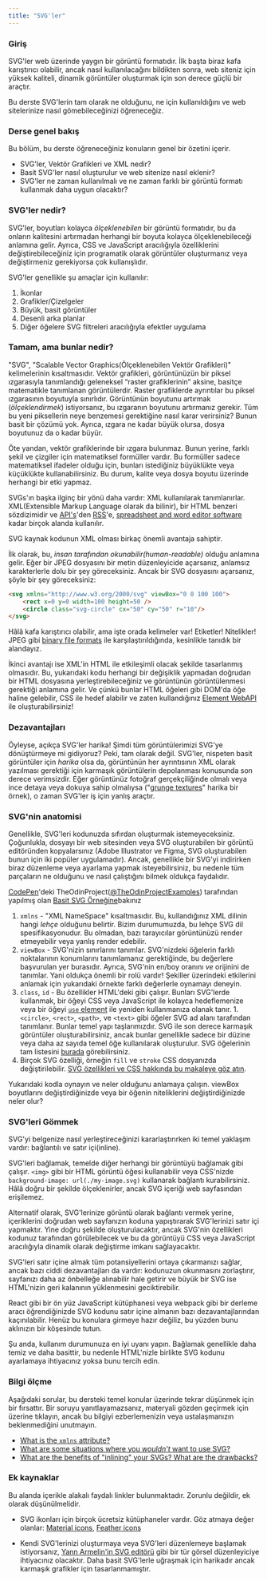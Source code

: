 ```yaml
---
title: "SVG'ler"
---
```


### Giriş

SVG'ler web üzerinde yaygın bir görüntü formatıdır. İlk başta biraz kafa karıştırıcı olabilir, ancak nasıl kullanılacağını bildikten sonra, web siteniz için yüksek kaliteli, dinamik görüntüler oluşturmak için son derece güçlü bir araçtır.

Bu derste SVG'lerin tam olarak ne olduğunu, ne için kullanıldığını ve web sitelerinize nasıl gömebileceğinizi öğreneceğiz.

### Derse genel bakış

Bu bölüm, bu derste öğreneceğiniz konuların genel bir özetini içerir.

- SVG'ler, Vektör Grafikleri ve XML nedir?
- Basit SVG'ler nasıl oluşturulur ve web sitenize nasıl eklenir?
- SVG'ler ne zaman kullanılmalı ve ne zaman farklı bir görüntü formatı kullanmak daha uygun olacaktır?

### SVG'ler nedir?

SVG'ler, boyutları kolayca *ölçeklenebilen* bir görüntü formatıdır, bu da onların kalitesini artırmadan herhangi bir boyuta kolayca ölçeklenebileceği anlamına gelir. Ayrıca, CSS ve JavaScript aracılığıyla özelliklerini değiştirebileceğiniz için programatik olarak görüntüler oluşturmanız veya değiştirmeniz gerekiyorsa çok kullanışlıdır.

SVG'ler genellikle şu amaçlar için kullanılır:

1. İkonlar
1. Grafikler/Çizelgeler
1. Büyük, basit görüntüler
1. Desenli arka planlar
1. Diğer öğelere SVG filtreleri aracılığıyla efektler uygulama

### Tamam, ama bunlar nedir?


"SVG", "Scalable Vector Graphics(Ölçeklenebilen Vektör Grafikleri)" kelimelerinin kısaltmasıdır. Vektör grafikleri, görüntünüzün bir piksel ızgarasıyla tanımlandığı geleneksel “raster grafiklerinin” aksine, basitçe matematikle tanımlanan görüntülerdir. Raster grafiklerde ayrıntılar bu piksel ızgarasının boyutuyla sınırlıdır. Görüntünün boyutunu artırmak (*ölçeklendirmek*) istiyorsanız, bu ızgaranın boyutunu artırmanız gerekir. Tüm bu yeni piksellerin neye benzemesi gerektiğine nasıl karar verirsiniz? Bunun basit bir çözümü yok. Ayrıca, ızgara ne kadar büyük olursa, dosya boyutunuz da o kadar büyür.

Öte yandan, vektör grafiklerinde bir ızgara bulunmaz. Bunun yerine, farklı şekil ve çizgiler için matematiksel formüller vardır. Bu formüller sadece matematiksel ifadeler olduğu için, bunları istediğiniz büyüklükte veya küçüklükte kullanabilirsiniz. Bu durum, kalite veya dosya boyutu üzerinde herhangi bir etki yapmaz.

SVGs'ın başka ilginç bir yönü daha vardır: XML kullanılarak tanımlanırlar. XML(Extensible Markup Language olarak da bilinir), bir HTML benzeri sözdizimidir ve [API's](https://en.wikipedia.org/wiki/API)'den [RSS](https://en.wikipedia.org/wiki/RSS)'e, [spreadsheet and word editor software](https://en.wikipedia.org/wiki/Office_Open_XML) kadar birçok alanda kullanılır.

SVG kaynak kodunun XML olması birkaç önemli avantaja sahiptir.

İlk olarak, bu, *insan tarafından okunabilir(human-readable)* olduğu anlamına gelir. Eğer bir JPEG dosyasını bir metin düzenleyicide açarsanız, anlamsız karakterlerle dolu bir şey göreceksiniz. Ancak bir SVG dosyasını açarsanız, şöyle bir şey göreceksiniz:

```html
<svg xmlns="http://www.w3.org/2000/svg" viewBox="0 0 100 100">
    <rect x=0 y=0 width=100 height=50 />
    <circle class="svg-circle" cx="50" cy="50" r="10"/>
</svg>
```

Hâlâ kafa karıştırıcı olabilir, ama işte orada kelimeler var! Etiketler! Nitelikler! JPEG gibi [binary file formats](https://en.wikipedia.org/wiki/Binary_file) ile karşılaştırıldığında, kesinlikle tanıdık bir alandayız.

İkinci avantajı ise XML'in HTML ile etkileşimli olacak şekilde tasarlanmış olmasıdır. Bu, yukarıdaki kodu herhangi bir değişiklik yapmadan doğrudan bir HTML dosyasına yerleştirebileceğiniz ve görüntünün görüntülenmesi gerektiği anlamına gelir. Ve çünkü bunlar HTML öğeleri gibi DOM'da öğe haline gelebilir, CSS ile hedef alabilir ve zaten kullandığınız [Element WebAPI](https://developer.mozilla.org/en-US/docs/Web/API/Element) ile oluşturabilirsiniz!

### Dezavantajları

Öyleyse, açıkça SVG'ler harika! Şimdi tüm görüntülerimizi SVG'ye dönüştürmeye mi gidiyoruz? Peki, tam olarak değil. SVG'ler, nispeten basit görüntüler için *harika* olsa da, görüntünün her ayrıntısının XML olarak yazılması gerektiği için karmaşık görüntülerin depolanması konusunda son derece verimsizdir. Eğer görüntünüz fotoğraf gerçekçiliğinde olmalı veya ince detaya veya dokuya sahip olmalıysa ("[grunge textures](https://unsplash.com/s/photos/grunge-texture)" harika bir örnek), o zaman SVG'ler iş için yanlış araçtır.

### SVG'nin anatomisi

Genellikle, SVG'leri kodunuzda sıfırdan oluşturmak istemeyeceksiniz. Çoğunlukla, dosyayı bir web sitesinden veya SVG oluşturabilen bir görüntü editöründen kopyalarsınız (Adobe Illustrator ve Figma, SVG oluşturabilen bunun için iki popüler uygulamadır). Ancak, genellikle bir SVG'yi indirirken biraz düzenleme veya ayarlama yapmak isteyebilirsiniz, bu nedenle tüm parçaların ne olduğunu ve nasıl çalıştığını bilmek oldukça faydalıdır.

<p class="codepen" data-height="300" data-theme-id="dark" data-default-tab="css,result" data-slug-hash="NWaGdmL" data-editable="true" data-user="TheOdinProjectExamples" style={{"height":"300px","boxSizing":"border-box","display":"flex","alignItems":"center","justifyContent":"center","border":"2px solid","margin":"1em 0","padding":"1em"}}>
<span><a href="https://codepen.io">CodePen</a>'deki TheOdinProject(<a href="https://codepen.io/TheOdinProjectExamples">@TheOdinProjectExamples</a>) tarafından yapılmış olan <a href="https://codepen.io/TheOdinProjectExamples/pen/NWaGdmL">Basit SVG Örneğine</a>bakınız</span>

</p>
<script async src="https://cpwebassets.codepen.io/assets/embed/ei.js"></script>

1. `xmlns` - "XML NameSpace" kısaltmasıdır. Bu, kullandığınız XML dilinin hangi *lehçe* olduğunu belirtir. Bizim durumumuzda, bu lehçe SVG dil spesifikasyonudur. Bu olmadan, bazı tarayıcılar görüntünüzü render etmeyebilir veya yanlış render edebilir. 
1. `viewBox` - SVG'nizin sınırlarını tanımlar. SVG'nizdeki öğelerin farklı noktalarının konumlarını tanımlamanız gerektiğinde, bu değerlere başvurulan yer burasıdır. Ayrıca, SVG'nin en/boy oranını *ve* orijinini de tanımlar. Yani oldukça önemli bir rolü vardır! Şekiller üzerindeki etkilerini anlamak için yukarıdaki örnekte farklı değerlerle oynamayı deneyin.
1. `class`, `id` - Bu özellikler HTML'deki gibi çalışır. Bunları SVG'lerde kullanmak, bir öğeyi CSS veya JavaScript ile kolayca hedeflemenize veya bir öğeyi [`use` element](https://developer.mozilla.org/en-US/docs/Web/SVG/Element/use) ile yeniden kullanmanıza olanak tanır.
1.`<circle>`, `<rect>`, `<path>`, ve `<text>` gibi öğeler SVG ad alanı tarafından tanımlanır. Bunlar temel yapı taşlarımızdır. SVG ile son derece karmaşık görüntüler oluşturabilirsiniz, ancak bunlar genellikle sadece bir düzine veya daha az sayıda temel öğe kullanılarak oluşturulur. SVG öğelerinin tam listesini [burada](https://developer.mozilla.org/en-US/docs/Web/SVG/Element) görebilirsiniz.
1. Birçok SVG özelliği, örneğin `fill` ve `stroke` CSS dosyanızda değiştirilebilir. [SVG özellikleri ve CSS hakkında bu makaleye göz atın](https://css-tricks.com/svg-properties-and-css/).

Yukarıdaki kodla oynayın ve neler olduğunu anlamaya çalışın. viewBox boyutlarını değiştirdiğinizde veya bir öğenin niteliklerini değiştirdiğinizde neler olur?

### SVG'leri Gömmek

SVG'yi belgenize nasıl yerleştireceğinizi kararlaştırırken iki temel yaklaşım vardır: bağlantılı ve satır içi(inline).

SVG'leri bağlamak, temelde diğer herhangi bir görüntüyü bağlamak gibi çalışır. `<img>` gibi bir HTML görüntü öğesi kullanabilir veya CSS'nizde `background-image: url(./my-image.svg)` kullanarak bağlantı kurabilirsiniz. Hâlâ doğru bir şekilde ölçeklenirler, ancak SVG içeriği web sayfasından erişilemez.

Alternatif olarak, SVG'lerinize görüntü olarak bağlantı vermek yerine, içeriklerini doğrudan web sayfanızın koduna yapıştırarak SVG'lerinizi satır içi yapmaktır. Yine doğru şekilde oluşturulacaktır, ancak SVG'nin özellikleri kodunuz tarafından görülebilecek ve bu da görüntüyü CSS veya JavaScript aracılığıyla dinamik olarak değiştirme imkanı sağlayacaktır.

SVG'leri satır içine almak tüm potansiyellerini ortaya çıkarmanızı sağlar, ancak bazı ciddi dezavantajları da vardır: kodunuzun okunmasını zorlaştırır, sayfanızı daha az önbelleğe alınabilir hale getirir ve büyük bir SVG ise HTML'nizin geri kalanının yüklenmesini geciktirebilir.

React gibi bir ön yüz JavaScript kütüphanesi veya webpack gibi bir derleme aracı öğrendiğinizde SVG kodunu satır içine almanın bazı dezavantajlarından kaçınılabilir. Henüz bu konulara girmeye hazır değiliz, bu yüzden bunu aklınızın bir köşesinde tutun.

Şu anda, kullanım durumunuza en iyi uyanı yapın. Bağlamak genellikle daha temiz ve daha basittir, bu nedenle HTML'nizle birlikte SVG kodunu ayarlamaya ihtiyacınız yoksa bunu tercih edin.

### Bilgi ölçme

Aşağıdaki sorular, bu dersteki temel konular üzerinde tekrar düşünmek için bir fırsattır. Bir soruyu yanıtlayamazsanız, materyali gözden geçirmek için üzerine tıklayın, ancak bu bilgiyi ezberlemenizin veya ustalaşmanızın beklenmediğini unutmayın.

-  [What is the `xmlns` attribute?](#svgnin-anatomisi)
-  [What are some situations where you *wouldn't* want to use SVG?](#dezavantajları)
-  [What are the benefits of "inlining" your SVGs? What are the drawbacks?](#svgleri-gömmek)

### Ek kaynaklar

Bu alanda içerikle alakalı faydalı linkler bulunmaktadır. Zorunlu değildir, ek olarak düşünülmelidir.

- SVG ikonları için birçok ücretsiz kütüphaneler vardır. Göz atmaya değer olanlar: [Material icons](https://fonts.google.com/icons), [Feather icons](https://feathericons.com/)

- Kendi SVG'lerinizi oluşturmaya veya SVG'leri düzenlemeye başlamak istiyorsanız, [Yann Armelin'in SVG editörü](https://yqnn.github.io/svg-path-editor) gibi bir tür görsel düzenleyiciye ihtiyacınız olacaktır. Daha basit SVG'lerle uğraşmak için harikadır ancak karmaşık grafikler için tasarlanmamıştır.
    